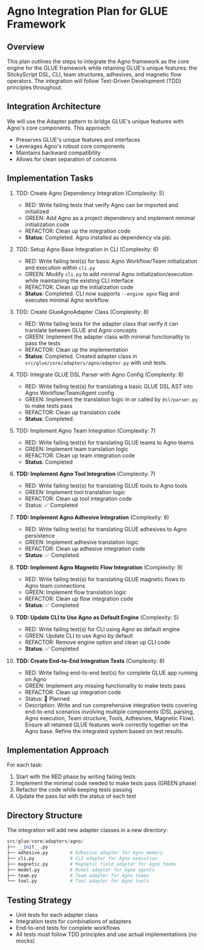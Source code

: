 # Agno Integration Plan for GLUE Framework

## Overview

This plan outlines the steps to integrate the Agno framework as the core engine for the GLUE framework while retaining GLUE's unique features: the StickyScript DSL, CLI, team structures, adhesives, and magnetic flow operators. The integration will follow Test-Driven Development (TDD) principles throughout.

## Integration Architecture

We will use the Adapter pattern to bridge GLUE's unique features with Agno's core components. This approach:

- Preserves GLUE's unique features and interfaces
- Leverages Agno's robust core components
- Maintains backward compatibility
- Allows for clean separation of concerns

## Implementation Tasks

1. TDD: Create Agno Dependency Integration (Complexity: 5)
   - RED: Write failing tests that verify Agno can be imported and initialized
   - GREEN: Add Agno as a project dependency and implement minimal initialization code
   - REFACTOR: Clean up the integration code
   - **Status**: Completed. Agno installed as dependency via pip.

2. TDD: Setup Agno Base Integration in CLI (Complexity: 6)
   - RED: Write failing test(s) for basic Agno Workflow/Team initialization and execution within `cli.py`
   - GREEN: Modify `cli.py` to add minimal Agno initialization/execution while maintaining the existing CLI interface
   - REFACTOR: Clean up the initialization code
   - **Status**: Completed. CLI now supports `--engine agno` flag and executes minimal Agno workflow.

3. TDD: Create GlueAgnoAdapter Class (Complexity: 8)
   - RED: Write failing tests for the adapter class that verify it can translate between GLUE and Agno concepts
   - GREEN: Implement the adapter class with minimal functionality to pass the tests
   - REFACTOR: Clean up the implementation
   - **Status**: Completed. Created adapter class in `src/glue/core/adapters/agno/adapter.py` with unit tests.

4. TDD: Integrate GLUE DSL Parser with Agno Config (Complexity: 8)
   - RED: Write failing test(s) for translating a basic GLUE DSL AST into Agno Workflow/Team/Agent config
   - GREEN: Implement the translation logic in or called by `dsl/parser.py` to make tests pass
   - REFACTOR: Clean up translation code
   - **Status**: Completed.

5. TDD: Implement Agno Team Integration (Complexity: 7)
   - RED: Write failing test(s) for translating GLUE teams to Agno teams
   - GREEN: Implement team translation logic
   - REFACTOR: Clean up team integration code
   - **Status**: Completed

6. **TDD: Implement Agno Tool Integration** (Complexity: 7)
   - RED: Write failing test(s) for translating GLUE tools to Agno tools
   - GREEN: Implement tool translation logic
   - REFACTOR: Clean up tool integration code
   - Status: ✅ Completed

7. **TDD: Implement Agno Adhesive Integration** (Complexity: 9)
   - RED: Write failing test(s) for translating GLUE adhesives to Agno persistence
   - GREEN: Implement adhesive translation logic
   - REFACTOR: Clean up adhesive integration code
   - **Status**: ✅ Completed

8. **TDD: Implement Agno Magnetic Flow Integration** (Complexity: 9)
   - RED: Write failing test(s) for translating GLUE magnetic flows to Agno team connections
   - GREEN: Implement flow translation logic
   - REFACTOR: Clean up flow integration code
   - **Status**: ✅ Completed

9. **TDD: Update CLI to Use Agno as Default Engine** (Complexity: 5)
   - RED: Write failing test(s) for CLI using Agno as default engine
   - GREEN: Update CLI to use Agno by default
   - REFACTOR: Remove engine option and clean up CLI code
   - **Status**: ✅ Completed

10. **TDD: Create End-to-End Integration Tests** (Complexity: 8)
    - RED: Write failing end-to-end test(s) for complete GLUE app running on Agno
    - GREEN: Implement any missing functionality to make tests pass
    - REFACTOR: Clean up integration code
    - Status: 📝 Planned
    - Description: Write and run comprehensive integration tests covering end-to-end scenarios involving multiple components (DSL parsing, Agno execution, Team structure, Tools, Adhesives, Magnetic Flow). Ensure all retained GLUE features work correctly together on the Agno base. Refine the integrated system based on test results.

## Implementation Approach

For each task:

1. Start with the RED phase by writing failing tests
2. Implement the minimal code needed to make tests pass (GREEN phase)
3. Refactor the code while keeping tests passing
4. Update the pass list with the status of each test

## Directory Structure

The integration will add new adapter classes in a new directory:

```python
src/glue/core/adapters/agno/
├── __init__.py
├── adhesive.py        # Adhesive adapter for Agno memory
├── cli.py             # CLI adapter for Agno execution
├── magnetic.py        # Magnetic field adapter for Agno teams
├── model.py           # Model adapter for Agno agents
├── team.py            # Team adapter for Agno teams
└── tool.py            # Tool adapter for Agno tools
```

## Testing Strategy

- Unit tests for each adapter class
- Integration tests for combinations of adapters
- End-to-end tests for complete workflows
- All tests must follow TDD principles and use actual implementations (no mocks)